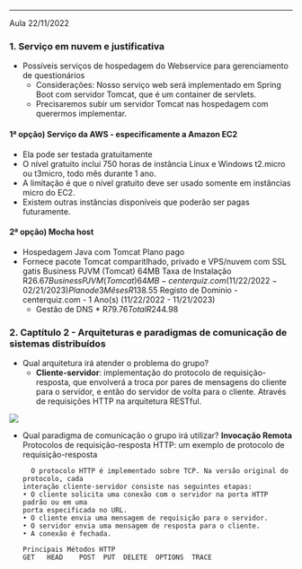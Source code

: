 ---------------------------------------------------------------------------------------------------
Aula 22/11/2022
### 1. Serviço em nuvem e justificativa
* Possíveis serviços de hospedagem do Webservice para gerenciamento de questionários
   * Considerações: Nosso serviço web será implementado em Spring Boot com servidor Tomcat, que é um container de servlets.
   * Precisaremos subir um servidor Tomcat nas hospedagem com querermos implementar.
#### 1ª opção) Serviço da AWS - especificamente a Amazon EC2
- Ela pode ser testada gratuitamente
- O nível gratuito inclui 750 horas de instância Linux e Windows t2.micro ou t3micro, todo mês durante 1 ano.
- A limitação é que o nível gratuito deve ser usado somente em instâncias micro do EC2.
- Existem outras instâncias disponíveis que poderão ser pagas futuramente.
#### 2ª opção) Mocha host
- Hospedagem Java com Tomcat
Plano pago 
- Fornece pacote Tomcat comparitlhado, privado e VPS/nuvem com SSL gatis
   Business PJVM (Tomcat) 64MB Taxa de Instalação	R$26.67
   Business PJVM (Tomcat) 64MB - centerquiz.com (11/22/2022 - 02/21/2023) Plano de 3 Mêses	R$138.55
   Registo de Dominio - centerquiz.com - 1 Ano(s) (11/22/2022 - 11/21/2023)
   + Gestão de DNS *	R$79.76
   Total	R$244.98

### 2. Captítulo 2 - Arquiteturas e paradigmas de comunicação de sistemas distribuídos
* Qual arquitetura irá atender o problema do grupo?
   - **Cliente-servidor**: implementação do protocolo de requisição-resposta, que envolverá a troca por pares de mensagens do cliente para o servidor,
   e então do servidor de volta para o cliente. Através de requisições HTTP na arquitetura RESTful.
<img src="https://user-images.githubusercontent.com/85274838/203180015-831c3210-aea7-43c8-88cb-d1d790aa01f9.png"/>

* Qual paradigma de comunicação o grupo irá utilizar?
   **Invocação Remota**
   Protocolos de requisição-resposta
      HTTP: um exemplo de protocolo de requisição-resposta

        O protocolo HTTP é implementado sobre TCP. Na versão original do protocolo, cada
      interação cliente-servidor consiste nas seguintes etapas:
      • O cliente solicita uma conexão com o servidor na porta HTTP padrão ou em uma
      porta especificada no URL.
      • O cliente envia uma mensagem de requisição para o servidor.
      • O servidor envia uma mensagem de resposta para o cliente.
      • A conexão é fechada.

      Principais Métodos HTTP
      GET   HEAD    POST  PUT  DELETE  OPTIONS  TRACE

